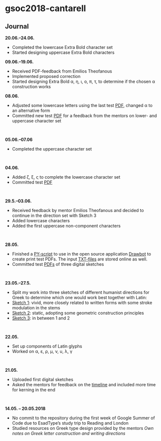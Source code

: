 # gsoc2018-cantarell

## Journal

**20.06.–24.06.**
- Completed the lowercase Extra Bold character set
- Started designing uppercase Extra Bold characters

**09.06.–19.06.**<br />
- Received PDF-feedback from Emilios Theofanous 
- Implemented proposed correction
- Started designing Extra Bold α, η, ι, ο, π, τ, to determine if the chosen α construction works

**08.06.**<br />
- Adjusted some lowercase letters using the last test [PDF](https://github.com/eellak/gsoc2018-cantarell/blob/master/00_PROCESS/05_Test/PDF/Cantarell_20180604-1918.pdf), changed α to an alternative form
- Committed new test [PDF](https://github.com/eellak/gsoc2018-cantarell/blob/master/00_PROCESS/05_Test/PDF/Cantarell_20180608-2028.pdf) for a feedback from the mentors on lower- and uppercase character set
<br>

**05.06.–07.06**<br />
- Completed the uppercase character set
<br>

**04.06.**<br />
- Added ζ, ξ, ς to complete the lowercase character set
- Committed test [PDF](https://github.com/eellak/gsoc2018-cantarell/blob/master/00_PROCESS/05_Test/PDF/Cantarell_20180604-1918.pdf) 
<br>

**29.5.–03.06.**<br />
- Received feedback by mentor Emilios Theofanous and decided to continue in the direction set with Sketch 3
- Added lowercase characters
- Added the first uppercase non-component characters
<br>

**28.05.**<br />
- Finished a [PY-script](https://github.com/eellak/gsoc2018-cantarell/blob/master/00_PROCESS/05_Test/PY/Cantarell_TestPrint_20180528.py) to use in the open source application [Drawbot](http://www.drawbot.com) to create print test PDFs. The input [TXT-files](https://github.com/eellak/gsoc2018-cantarell/tree/master/00_PROCESS/05_Test/TXT) are stored online as well.
- Committed test [PDFs](https://github.com/eellak/gsoc2018-cantarell/tree/master/00_PROCESS/05_Test/PDF) of three digital sketches
<br>

**23.05.–27.5.**<br />
- Split my work into three sketches of different humanist directions for Greek to determine which one would work best together with Latin:
- [Sketch 1](https://github.com/eellak/gsoc2018-cantarell/blob/master/00_PROCESS/05_Test/PDF/Cantarell_Sketch1_20180528-1026.pdf): vivid, more closely related to written forms with some stroke modulation in the stems   
- [Sketch 2](https://github.com/eellak/gsoc2018-cantarell/blob/master/00_PROCESS/05_Test/PDF/Cantarell_Sketch2_20180528-1026.pdf): static, adopting some geometric construction principles
- [Sketch 3](https://github.com/eellak/gsoc2018-cantarell/blob/master/00_PROCESS/05_Test/PDF/Cantarell_Sketch3_20180528-1026.pdf): in between 1 and 2
<br>

**22.05.**<br />
- Set up components of Latin glyphs  
- Worked on α, ε, ρ, μ, ν, υ, λ, γ
<br>

**21.05.**<br />
- Uploaded first digital sketches
- Asked the mentors for feedback on the [timeline](https://github.com/eellak/gsoc2018-cantarell/blob/master/TIMELINE.md) and included more time for kerning in the end
<br>

**14.05. – 20.05.2018**<br />
- No commit to the repository during the first week of Google Summer of Code due to EsadType’s study trip to Reading and London
- Studied resources on Greek type design provided by the mentors
*Own notes on Greek letter construction and writing directions*
<br>